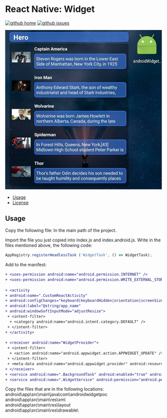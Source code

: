 # React Native: Widget

[![github home](https://img.shields.io/badge/gaetanozappi-react--native--widget--listview-blue.svg?style=flat-square)](https://github.com/gaetanozappi/react-native-widget-listview)
[![github issues](https://img.shields.io/github/issues/gaetanozappi/react-native-widget-listview.svg?style=flat-square)](https://github.com/gaetanozappi/react-native-widget-listview/issues)

![PNG](screenshot/screen.jpeg)

-   [Usage](#usage)
-   [License](#license)


## Usage

Copy the following file:
In the main path of the project.

Import the file you just copied into index.js and index.android.js.
Write in the files mentioned above, the following code:
```javascript
AppRegistry.registerHeadlessTask ('WidgetTask', () => WidgetTask);
```

Add to the manifest:

```diff
+ <uses-permission android:name="android.permission.INTERNET" />
+ <uses-permission android:name="android.permission.WRITE_EXTERNAL_STORAGE" />

+ <activity
+ android:name=".CustomReactActivity"
+ android:configChanges="keyboard|keyboardHidden|orientation|screenSize"
+ android:label="@string/app_name"
+ android:windowSoftInputMode="adjustResize">
 + <intent-filter>
  + <category android:name="android.intent.category.DEFAULT" />
 + </intent-filter>
+ </activity>

+ <receiver android:name="WidgetProvider">
 + <intent-filter>
  + <action android:name="android.appwidget.action.APPWIDGET_UPDATE" />
 + </intent-filter>
 + <meta-data android:name="android.appwidget.provider" android:resource="@xml/widgetprovider" />
+ </receiver>
+ <service android:name=".BackgroundTask" android:enabled="true" android:label="BackgroundAdd" />
+ <service android:name=".WidgetService" android:permission="android.permission.BIND_REMOTEVIEWS" />
```

Copy the files that are in the following locations:
android\app\src\main\java\com\androidwidgetpoc\
android\app\src\main\res\xml\
android\app\src\main\res\layout\
android\app\src\main\res\drawable\

